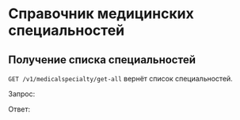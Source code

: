 # Справочник медицинских специальностей

## Получение списка специальностей

`GET /v1/medicalspecialty/get-all` вернёт список специальностей.

Запрос:

Ответ: